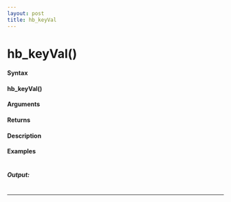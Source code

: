 ```yaml
---
layout: post
title: hb_keyVal
---
```


# hb_keyVal()


#### Syntax

#### hb_keyVal()

#### Arguments

#### Returns

#### Description

#### Examples

```

```

##### Output:

```

```

---